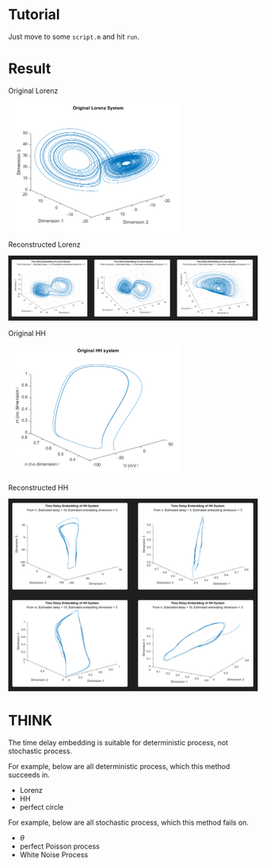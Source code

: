 # Tutorial

Just move to some `script.m` and hit `run`.



# Result

Original Lorenz

<img src="README.assets/1.png" alt="1" style="zoom:50%;" />

Reconstructed Lorenz

![image-20231217163211312](README.assets/image-20231217163211312.png)

Original HH

<img src="README.assets/original.png" alt="original" style="zoom:50%;" />

Reconstructed HH

<img src="README.assets/image-20231217163451484.png" alt="image-20231217163451484" style="zoom:50%;" />



# THINK

The time delay embedding is suitable for deterministic process, not stochastic process.

For example, below are all deterministic process, which this method succeeds in.

* Lorenz
* HH
* perfect circle

For example, below are all stochastic process, which this method fails on.

* $\theta$
* perfect Poisson process
* White Noise Process
